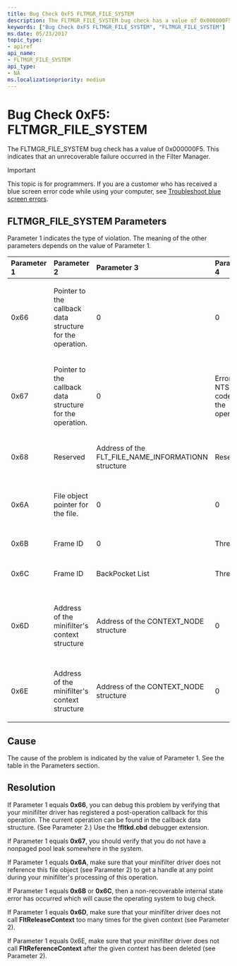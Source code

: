 ```yaml
---
title: Bug Check 0xF5 FLTMGR_FILE_SYSTEM
description: The FLTMGR_FILE_SYSTEM bug check has a value of 0x000000F5. This indicates that an unrecoverable failure occurred in the Filter Manager.
keywords: ["Bug Check 0xF5 FLTMGR_FILE_SYSTEM", "FLTMGR_FILE_SYSTEM"]
ms.date: 05/23/2017
topic_type:
- apiref
api_name:
- FLTMGR_FILE_SYSTEM
api_type:
- NA
ms.localizationpriority: medium
---
```


# Bug Check 0xF5: FLTMGR\_FILE\_SYSTEM


The FLTMGR\_FILE\_SYSTEM bug check has a value of 0x000000F5. This indicates that an unrecoverable failure occurred in the Filter Manager.

> [!IMPORTANT]
> This topic is for programmers. If you are a customer who has received a blue screen error code while using your computer, see [Troubleshoot blue screen errors](https://www.windows.com/stopcode).


## FLTMGR\_FILE\_SYSTEM Parameters


Parameter 1 indicates the type of violation. The meaning of the other parameters depends on the value of Parameter 1.

<table>
<colgroup>
<col width="20%" />
<col width="20%" />
<col width="20%" />
<col width="20%" />
<col width="20%" />
</colgroup>
<thead>
<tr class="header">
<th align="left">Parameter 1</th>
<th align="left">Parameter 2</th>
<th align="left">Parameter 3</th>
<th align="left">Parameter 4</th>
<th align="left">Cause of error</th>
</tr>
</thead>
<tbody>
<tr class="odd">
<td align="left"><p>0x66</p></td>
<td align="left"><p>Pointer to the callback data structure for the operation.</p></td>
<td align="left"><p>0</p></td>
<td align="left"><p>0</p></td>
<td align="left"><p>The minifilter returned FLT_PREOP_SUCCESS_WITH_CALLBACK or FLT_PREOP_SYNCHRONIZE from a preoperation callback, but did not register a corresponding postoperation callback.</p></td>
</tr>
<tr class="even">
<td align="left"><p>0x67</p></td>
<td align="left"><p>Pointer to the callback data structure for the operation.</p></td>
<td align="left"><p>0</p></td>
<td align="left"><p>Error NTSTATUS code for the operation</p></td>
<td align="left"><p>An internal object ran out of space, and the system is unable to allocate new space.</p></td>
</tr>
<tr class="odd">
<td align="left"><p>0x68</p></td>
<td align="left"><p>Reserved</p></td>
<td align="left"><p>Address of the FLT_FILE_NAME_INFORMATIONN structure</p></td>
<td align="left"><p>Reserved</p></td>
<td align="left"><p>A FLT_FILE_NAME_INFORMATION structure was dereferenced too many times.</p></td>
</tr>
<tr class="even">
<td align="left"><p>0x6A</p></td>
<td align="left"><p>File object pointer for the file.</p></td>
<td align="left"><p>0</p></td>
<td align="left"><p>0</p></td>
<td align="left"><p>The file-open or file-create request could not be canceled, because one or more handles have been created for the file.</p></td>
</tr>
<tr class="odd">
<td align="left"><p>0x6B</p></td>
<td align="left"><p>Frame ID</p></td>
<td align="left"><p>0</p></td>
<td align="left"><p>Thread</p></td>
<td align="left"><p>Invalid BACKPOCKET IRPCTRL state.</p></td>
</tr>
<tr class="even">
<td align="left"><p>0x6C</p></td>
<td align="left"><p>Frame ID</p></td>
<td align="left"><p>BackPocket List</p></td>
<td align="left"><p>Thread</p></td>
<td align="left"><p>Too many nested PageFaults for BACKPOCKETED IRPCTR.</p></td>
</tr>
<tr class="odd">
<td align="left"><p>0x6D</p></td>
<td align="left"><p>Address of the minifilter's context structure</p></td>
<td align="left"><p>Address of the CONTEXT_NODE structure</p></td>
<td align="left"><p>0</p></td>
<td align="left"><p>The context structure was dereferenced too many times. This means that the reference count on the Filter Manager's CONTEXT_NODE structure went to zero while it was still attached to its associated object.</p></td>
</tr>
<tr class="even">
<td align="left"><p>0x6E</p></td>
<td align="left"><p>Address of the minifilter's context structure</p></td>
<td align="left"><p>Address of the CONTEXT_NODE structure</p></td>
<td align="left"><p>0</p></td>
<td align="left"><p>The context structure was referenced after being freed.</p></td>
</tr>
</tbody>
</table>

 

## Cause

The cause of the problem is indicated by the value of Parameter 1. See the table in the Parameters section.

## Resolution

If Parameter 1 equals **0x66**, you can debug this problem by verifying that your minifilter driver has registered a post-operation callback for this operation. The current operation can be found in the callback data structure. (See Parameter 2.) Use the **!fltkd.cbd** debugger extension.

If Parameter 1 equals **0x67**, you should verify that you do not have a nonpaged pool leak somewhere in the system.

If Parameter 1 equals **0x6A**, make sure that your minifilter driver does not reference this file object (see Parameter 2) to get a handle at any point during your minifilter's processing of this operation.

If Parameter 1 equals **0x6B** or **0x6C**, then a non-recoverable internal state error has occurred which will cause the operating system to bug check.

If Parameter 1 equals **0x6D**, make sure that your minifilter driver does not call **FltReleaseContext** too many times for the given context (see Parameter 2).

If Parameter 1 equals 0x6E, make sure that your minifilter driver does not call **FltReferenceContext** after the given context has been deleted (see Parameter 2).

 

 




